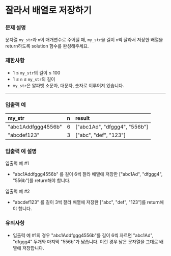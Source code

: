 # 잘라서 배열로 저장하기

### 문제 설명

문자열 `my_str`과 `n`이 매개변수로 주어질 때, `my_str`을 길이 `n`씩 잘라서 저장한 배열을 return하도록 solution 함수를 완성해주세요.

### 제한사항
- 1 ≤ `my_str`의 길이 ≤ 100
- 1 ≤ `n` ≤ `my_str`의 길이
- `my_str`은 알파벳 소문자, 대문자, 숫자로 이루어져 있습니다.

---

### 입출력 예
|my_str|n|result|
|:---|:---|:---|
|"abc1Addfggg4556b"|6|["abc1Ad", "dfggg4", "556b"]|
|"abcdef123"|3|["abc", "def", "123"]|

### 입출력 예 설명
입출력 예 #1
- "abc1Addfggg4556b" 를 길이 6씩 잘라 배열에 저장한 ["abc1Ad", "dfggg4", "556b"]를 return해야 합니다.

입출력 예 #2
- "abcdef123" 를 길이 3씩 잘라 배열에 저장한 ["abc", "def", "123"]를 return해야 합니다.

### 유의사항
- 입출력 예 #1의 경우 "abc1Addfggg4556b"를 길이 6씩 자르면 "abc1Ad", "dfggg4" 두개와 마지막 "556b"가 남습니다. 이런 경우 남은 문자열을 그대로 배열에 저장합니다.
